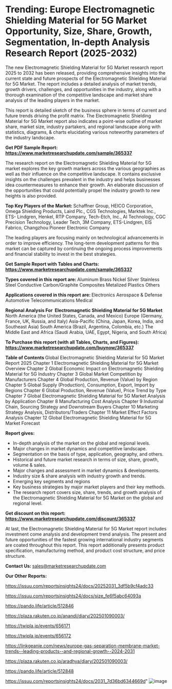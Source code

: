 # Trending: Europe Electromagnetic Shielding Material for 5G Market Opportunity, Size, Share, Growth, Segmentation, In-depth Analysis Research Report (2025-2032)

The new Electromagnetic Shielding Material for 5G Market research report 2025 to 2032 has been released, providing comprehensive insights into the current state and future prospects of the Electromagnetic Shielding Material for 5G Market. The report includes a detailed analysis of market trends, growth drivers, challenges, and opportunities in the industry, along with a thorough examination of the competitive landscape and market share analysis of the leading players in the market.

This report is detailed sketch of the business sphere in terms of current and future trends driving the profit matrix. The Electromagnetic Shielding Material for 5G Market report also indicates a point-wise outline of market share, market size, industry partakers, and regional landscape along with statistics, diagrams, &amp; charts elucidating various noteworthy parameters of the industry landscape.

<strong><b>Get PDF Sample Report: <a href=https://www.marketresearchupdate.com/sample/365337>https://www.marketresearchupdate.com/sample/365337</a></b></strong>

The research report on the Electromagnetic Shielding Material for 5G market explores the key growth markers across the various geographies as well as their influence on the competitive landscape. It contains exclusive insights on the challenges prevalent in the industry and helps businesses idea countermeasures to enhance their growth. An elaborate discussion of the opportunities that could potentially propel the industry growth to new heights is also provided.

<strong><b>Top Key Players of the Market:
</b></strong>Schaffner Group, HEICO Corporation, Omega Shielding Products, Laird Plc., CGS Technologies, Marktek Inc., ETS- Lindgren, Henkel, RTP Company, Tech-Etch, Inc., AI Technology, CGC Precision Technology, Leader Tech, 3M Company, ETS-Lindgren, EIS Fabrico, Changzhou Pioneer Electronic Company<strong><b>
</b></strong>

The leading players are focusing mainly on technological advancements in order to improve efficiency. The long-term development patterns for this market can be captured by continuing the ongoing process improvements and financial stability to invest in the best strategies.

<strong><b>Get Sample Report with Tables and Charts: <a href=https://www.marketresearchupdate.com/sample/365337>https://www.marketresearchupdate.com/sample/365337</a></b></strong>

<strong><b>Types covered in this report are:
</b></strong>Aluminum
Brass
Nickel
Silver
Stainless Steel
Conductive Carbon/Graphite Composites
Metalized Plastics
Others<strong><b>
</b></strong>

<strong><b>Applications covered in this report are:
</b></strong>Electronics
Aerospace & Defense
Automotive
Telecommunications
Medical<strong><b>
</b></strong>

<strong><b>Regional Analysis For  Electromagnetic Shielding Material for 5G Market</b></strong><strong><b>
</b></strong>North America (the United States, Canada, and Mexico)
Europe (Germany, France, UK, Russia, and Italy)
Asia-Pacific (China, Japan, Korea, India, and Southeast Asia)
South America (Brazil, Argentina, Colombia, etc.)
The Middle East and Africa (Saudi Arabia, UAE, Egypt, Nigeria, and South Africa)

<strong><b>To Purchase this report (with all Tables, Charts, and Figures): <a href=https://www.marketresearchupdate.com/buynow/365337>https://www.marketresearchupdate.com/buynow/365337</a></b></strong>

<strong><b>Table of Contents</b></strong><strong><b>
</b></strong>Global Electromagnetic Shielding Material for 5G Market Report 2025
Chapter 1 Electromagnetic Shielding Material for 5G Market Overview
Chapter 2 Global Economic Impact on Electromagnetic Shielding Material for 5G Industry
Chapter 3 Global Market Competition by Manufacturers
Chapter 4 Global Production, Revenue (Value) by Region
Chapter 5 Global Supply (Production), Consumption, Export, Import by Regions
Chapter 6 Global Production, Revenue (Value), Price Trend by Type
Chapter 7 Global Electromagnetic Shielding Material for 5G Market Analysis by Application
Chapter 8 Manufacturing Cost Analysis
Chapter 9 Industrial Chain, Sourcing Strategy and Downstream Buyers
Chapter 10 Marketing Strategy Analysis, Distributors/Traders
Chapter 11 Market Effect Factors Analysis
Chapter 12 Global Electromagnetic Shielding Material for 5G Market Forecast

<strong><b>Report gives:</b></strong>

- In-depth analysis of the market on the global and regional levels.
- Major changes in market dynamics and competitive landscape.
- Segmentation on the basis of type, application, geography, and others.
- Historical and future market research in terms of size, share, growth, volume &amp; sales.
- Major changes and assessment in market dynamics &amp; developments.
- Industry size &amp; share analysis with industry growth and trends.
- Emerging key segments and regions
- Key business strategies by major market players and their key methods.
- The research report covers size, share, trends, and growth analysis of the Electromagnetic Shielding Material for 5G Market on the global and regional level.

<strong><b>Get discount on this report: <a href=https://www.marketresearchupdate.com/discount/365337>https://www.marketresearchupdate.com/discount/365337</a></b></strong>

At last, the Electromagnetic Shielding Material for 5G Market report includes investment come analysis and development trend analysis. The present and future opportunities of the fastest growing international industry segments are coated throughout this report. This report additionally presents product specification, manufacturing method, and product cost structure, and price structure.

<strong><b>Contact Us:
</b></strong>sales@marketresearchupdate.com

<strong>Our Other Reports:</strong>

<a href=https://issuu.com/reportsinsights24/docs/20252031_3df5b9cf4adc33>https://issuu.com/reportsinsights24/docs/20252031_3df5b9cf4adc33</a>

<a href=https://issuu.com/reportsinsights24/docs/size_fe6f5abc64093a>https://issuu.com/reportsinsights24/docs/size_fe6f5abc64093a</a>

<a href=https://pando.life/article/512846>https://pando.life/article/512846</a>

<a href=https://plaza.rakuten.co.jp/anandi/diary/202501090003/>https://plaza.rakuten.co.jp/anandi/diary/202501090003/</a>

<a href=https://twipla.jp/events/656171>https://twipla.jp/events/656171</a>

<a href=https://twipla.jp/events/656172>https://twipla.jp/events/656172</a>

<a href=https://linkgeanie.com/news/europe-gas-separation-membrane-market-trends--leading-products--and-regional-growth--2024-2031>https://linkgeanie.com/news/europe-gas-separation-membrane-market-trends--leading-products--and-regional-growth--2024-2031</a>

<a href=https://plaza.rakuten.co.jp/aradhya/diary/202501090003/>https://plaza.rakuten.co.jp/aradhya/diary/202501090003/</a>

<a href=https://pando.life/article/512848>https://pando.life/article/512848</a>

<a href=https://issuu.com/reportsinsights24/docs/2031_7d36bd6344669d>https://issuu.com/reportsinsights24/docs/2031_7d36bd6344669d</a>"
![image](https://github.com/user-attachments/assets/d59506e4-04d6-40d1-91ad-d56e05975432)
